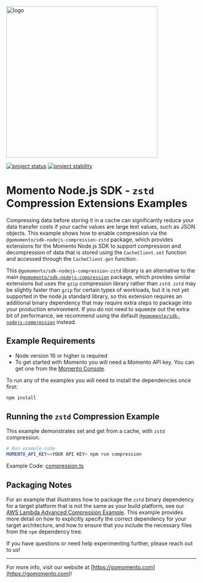 <img src="https://docs.momentohq.com/img/momento-logo-forest.svg" alt="logo" width="400"/>

[![project status](https://momentohq.github.io/standards-and-practices/badges/project-status-official.svg)](https://github.com/momentohq/standards-and-practices/blob/main/docs/momento-on-github.md)
[![project stability](https://momentohq.github.io/standards-and-practices/badges/project-stability-stable.svg)](https://github.com/momentohq/standards-and-practices/blob/main/docs/momento-on-github.md)


# Momento Node.js SDK - `zstd` Compression Extensions Examples

Compressing data before storing it in a cache can significantly reduce your data transfer costs if your cache values are large text values, such as JSON objects. This example shows how to enable compression via the `@gomomento/sdk-nodejs-compression-zstd` package, which provides extensions for the Momento Node.js SDK to support compression and decompression of data that is stored using the `CacheClient.set` function and accessed through the `CacheClient.get` function.

This `@gomomento/sdk-nodejs-compression-zstd` library is an alternative to the main [`@gomomento/sdk-nodejs-compression`](https://github.com/momentohq/client-sdk-javascript/tree/main/packages/client-sdk-nodejs-compression) package, which provides similar extensions but uses the `gzip` compression library rather than `zstd`.  `zstd` may be slightly faster than `gzip` for certain types of workloads, but it is not yet supported in the node.js standard library, so this extension requires an additional binary dependency that may require extra steps to package into your production environment. If you do not need to squeeze out the extra bit of performance, we recommend using the default [`@gomomento/sdk-nodejs-compression`](https://github.com/momentohq/client-sdk-javascript/tree/main/packages/client-sdk-nodejs-compression) instead.

## Example Requirements

- Node version 16 or higher is required
- To get started with Momento you will need a Momento API key. You can get one from the [Momento Console](https://console.gomomento.com).

To run any of the examples you will need to install the dependencies once first:

```bash
npm install
```

## Running the `zstd` Compression Example

This example demonstrates set and get from a cache, with `zstd` compression.

```bash
# Run example code
MOMENTO_API_KEY=<YOUR API KEY> npm run compression
```

Example Code: [compression.ts](compression.ts)

## Packaging Notes

For an example that illustrates how to package the `zstd` binary dependency for a target platform that is not the same
as your build platform, see our [AWS Lambda Advanced Compression Example](../aws/lambda-examples/advanced-compression).
This example provides more detail on how to explicitly specify the correct dependency for your target architecture, and
how to ensure that you include the necessary files from the `npm` dependency tree.

If you have questions or need help experimenting further, please reach out to us!

----------------------------------------------------------------------------------------
For more info, visit our website at [https://gomomento.com](https://gomomento.com)!
